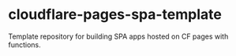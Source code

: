 # cloudflare-pages-spa-template
Template repository for building SPA apps hosted on CF pages with functions.

